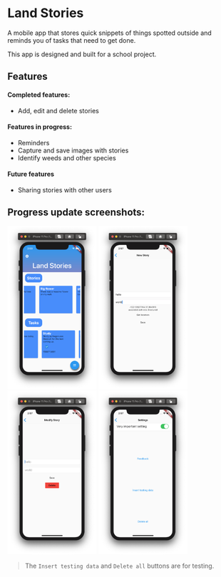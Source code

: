 # Land Stories
A mobile app that stores quick snippets of things spotted outside and reminds you of tasks that need to get done. 

This app is designed and built for a school project.

## Features

#### Completed features:
	
* Add, edit and delete stories
	
#### Features in progress:
	
* Reminders
* Capture and save images with stories
* Identify weeds and other species
	
#### Future features
	
* Sharing stories with other users


## Progress update screenshots:

<img src="Documentation/screenshots/new home.png" alt="Image" width="200"/>

<img src="Documentation/screenshots/newstory.png" alt="Image" width="200"/>

<img src="Documentation/screenshots/modify.png" alt="Image" width="200"/>

<img src="Documentation/screenshots/settings.png" alt="Image" width="200"/>

> The `Insert testing data` and `Delete all` buttons are for testing. 
